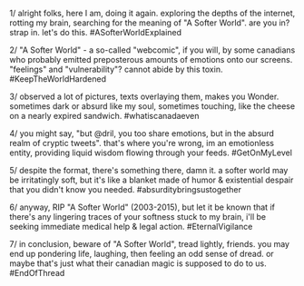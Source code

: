 1/ alright folks, here I am, doing it again. exploring the depths of the internet, rotting my brain, searching for the meaning of "A Softer World". are you in? strap in. let's do this. #ASofterWorldExplained

2/ "A Softer World" - a so-called "webcomic", if you will, by some canadians who probably emitted preposterous amounts of emotions onto our screens. "feelings" and "vulnerability"? cannot abide by this toxin. #KeepTheWorldHardened

3/ observed a lot of pictures, texts overlaying them, makes you Wonder. sometimes dark or absurd like my soul, sometimes touching, like the cheese on a nearly expired sandwich. #whatiscanadaeven

4/ you might say, "but @dril, you too share emotions, but in the absurd realm of cryptic tweets". that's where you're wrong, im an emotionless entity, providing liquid wisdom flowing through your feeds. #GetOnMyLevel

5/ despite the format, there's something there, damn it. a softer world may be irritatingly soft, but it's like a blanket made of humor & existential despair that you didn't know you needed. #absurditybringsustogether

6/ anyway, RIP "A Softer World" (2003-2015), but let it be known that if there's any lingering traces of your softness stuck to my brain, i'll be seeking immediate medical help & legal action. #EternalVigilance

7/ in conclusion, beware of "A Softer World", tread lightly, friends. you may end up pondering life, laughing, then feeling an odd sense of dread. or maybe that's just what their canadian magic is supposed to do to us. #EndOfThread